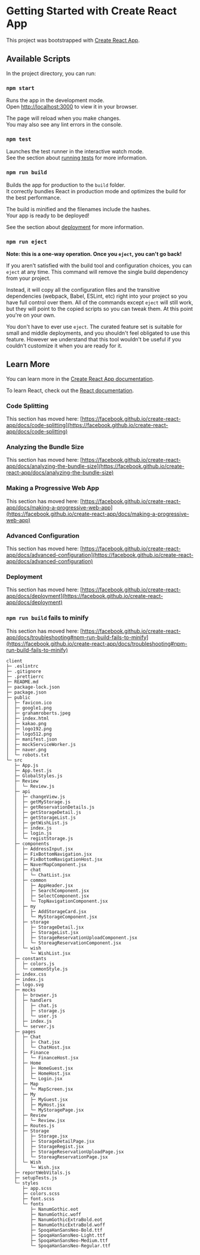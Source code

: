 # Getting Started with Create React App

This project was bootstrapped with [Create React App](https://github.com/facebook/create-react-app).

## Available Scripts

In the project directory, you can run:

### `npm start`

Runs the app in the development mode.\
Open [http://localhost:3000](http://localhost:3000) to view it in your browser.

The page will reload when you make changes.\
You may also see any lint errors in the console.

### `npm test`

Launches the test runner in the interactive watch mode.\
See the section about [running tests](https://facebook.github.io/create-react-app/docs/running-tests) for more information.

### `npm run build`

Builds the app for production to the `build` folder.\
It correctly bundles React in production mode and optimizes the build for the best performance.

The build is minified and the filenames include the hashes.\
Your app is ready to be deployed!

See the section about [deployment](https://facebook.github.io/create-react-app/docs/deployment) for more information.

### `npm run eject`

**Note: this is a one-way operation. Once you `eject`, you can't go back!**

If you aren't satisfied with the build tool and configuration choices, you can `eject` at any time. This command will remove the single build dependency from your project.

Instead, it will copy all the configuration files and the transitive dependencies (webpack, Babel, ESLint, etc) right into your project so you have full control over them. All of the commands except `eject` will still work, but they will point to the copied scripts so you can tweak them. At this point you're on your own.

You don't have to ever use `eject`. The curated feature set is suitable for small and middle deployments, and you shouldn't feel obligated to use this feature. However we understand that this tool wouldn't be useful if you couldn't customize it when you are ready for it.

## Learn More

You can learn more in the [Create React App documentation](https://facebook.github.io/create-react-app/docs/getting-started).

To learn React, check out the [React documentation](https://reactjs.org/).

### Code Splitting

This section has moved here: [https://facebook.github.io/create-react-app/docs/code-splitting](https://facebook.github.io/create-react-app/docs/code-splitting)

### Analyzing the Bundle Size

This section has moved here: [https://facebook.github.io/create-react-app/docs/analyzing-the-bundle-size](https://facebook.github.io/create-react-app/docs/analyzing-the-bundle-size)

### Making a Progressive Web App

This section has moved here: [https://facebook.github.io/create-react-app/docs/making-a-progressive-web-app](https://facebook.github.io/create-react-app/docs/making-a-progressive-web-app)

### Advanced Configuration

This section has moved here: [https://facebook.github.io/create-react-app/docs/advanced-configuration](https://facebook.github.io/create-react-app/docs/advanced-configuration)

### Deployment

This section has moved here: [https://facebook.github.io/create-react-app/docs/deployment](https://facebook.github.io/create-react-app/docs/deployment)

### `npm run build` fails to minify

This section has moved here: [https://facebook.github.io/create-react-app/docs/troubleshooting#npm-run-build-fails-to-minify](https://facebook.github.io/create-react-app/docs/troubleshooting#npm-run-build-fails-to-minify)

```
client
├─ .eslintrc
├─ .gitignore
├─ .prettierrc
├─ README.md
├─ package-lock.json
├─ package.json
├─ public
│  ├─ favicon.ico
│  ├─ google1.png
│  ├─ grahamroberts.jpeg
│  ├─ index.html
│  ├─ kakao.png
│  ├─ logo192.png
│  ├─ logo512.png
│  ├─ manifest.json
│  ├─ mockServiceWorker.js
│  ├─ naver.png
│  └─ robots.txt
└─ src
   ├─ App.js
   ├─ App.test.js
   ├─ GlobalStyles.js
   ├─ Review
   │  └─ Review.js
   ├─ api
   │  ├─ changeView.js
   │  ├─ getMyStorage.js
   │  ├─ getReservationDetails.js
   │  ├─ getStorageDetail.js
   │  ├─ getStorageList.js
   │  ├─ getWishList.js
   │  ├─ index.js
   │  ├─ login.js
   │  └─ registStorage.js
   ├─ components
   │  ├─ AddressInput.jsx
   │  ├─ FixBottomNavigation.jsx
   │  ├─ FixBottomNavigationHost.jsx
   │  ├─ NaverMapComponent.jsx
   │  ├─ chat
   │  │  └─ ChatList.jsx
   │  ├─ common
   │  │  ├─ AppHeader.jsx
   │  │  ├─ SearchComponent.jsx
   │  │  ├─ SelectComponent.jsx
   │  │  └─ TopNavigationComponent.jsx
   │  ├─ my
   │  │  ├─ AddStorageCard.jsx
   │  │  └─ MyStorageComponent.jsx
   │  ├─ storage
   │  │  ├─ StorageDetail.jsx
   │  │  ├─ StorageList.jsx
   │  │  ├─ StorageReservationUploadComponent.jsx
   │  │  └─ StoreagReservationComponent.jsx
   │  └─ wish
   │     └─ WishList.jsx
   ├─ constants
   │  ├─ colors.js
   │  └─ commonStyle.js
   ├─ index.css
   ├─ index.js
   ├─ logo.svg
   ├─ mocks
   │  ├─ browser.js
   │  ├─ handlers
   │  │  ├─ chat.js
   │  │  ├─ storage.js
   │  │  └─ user.js
   │  ├─ index.js
   │  └─ server.js
   ├─ pages
   │  ├─ Chat
   │  │  ├─ Chat.jsx
   │  │  └─ ChatHost.jsx
   │  ├─ Finance
   │  │  └─ FinanceHost.jsx
   │  ├─ Home
   │  │  ├─ HomeGuest.jsx
   │  │  ├─ HomeHost.jsx
   │  │  └─ Login.jsx
   │  ├─ Map
   │  │  └─ MapScreen.jsx
   │  ├─ My
   │  │  ├─ MyGuest.jsx
   │  │  ├─ MyHost.jsx
   │  │  └─ MyStoragePage.jsx
   │  ├─ Review
   │  │  └─ Review.jsx
   │  ├─ Routes.js
   │  ├─ Storage
   │  │  ├─ Storage.jsx
   │  │  ├─ StorageDetailPage.jsx
   │  │  ├─ StorageRegist.jsx
   │  │  ├─ StorageReservationUploadPage.jsx
   │  │  └─ StoreagReservationPage.jsx
   │  └─ Wish
   │     └─ Wish.jsx
   ├─ reportWebVitals.js
   ├─ setupTests.js
   └─ styles
      ├─ app.scss
      ├─ colors.scss
      ├─ font.scss
      └─ fonts
         ├─ NanumGothic.eot
         ├─ NanumGothic.woff
         ├─ NanumGothicExtraBold.eot
         ├─ NanumGothicExtraBold.woff
         ├─ SpoqaHanSansNeo-Bold.ttf
         ├─ SpoqaHanSansNeo-Light.ttf
         ├─ SpoqaHanSansNeo-Medium.ttf
         └─ SpoqaHanSansNeo-Regular.ttf

```